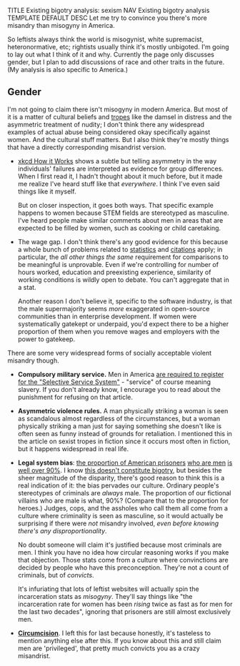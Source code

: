 TITLE Existing bigotry analysis: sexism
NAV Existing bigotry analysis
TEMPLATE DEFAULT
DESC Let me try to convince you there's more misandry than misogyny in America.

So leftists always think the world is misogynist, white supremacist, heteronormative, etc; rightists usually think it's mostly unbigoted. I'm going to lay out what I think of it and why. Currently the page only discusses gender, but I plan to add discussions of race and other traits in the future. (My analysis is also specific to America.)

## Gender

I'm not going to claim there isn't misogyny in modern America. But most of it is a matter of cultural beliefs and [tropes](/fiction/sexist_tropes) like the damsel in distress and the asymmetric treatment of nudity; I don't think there any widespread examples of actual abuse being considered okay specifically against women. And the cultural stuff matters. But I also think they're mostly things that have a directly corresponding misandrist version.

* [xkcd How it Works](https://xkcd.com/385/) shows a subtle but telling asymmetry in the way individuals' failures are interpreted as evidence for group differences. When I first read it, I hadn't thought about it much before, but it made me realize I've heard stuff like that *everywhere*. I think I've even said things like it myself.

	But on closer inspection, it goes both ways. That specific example happens to women because STEM fields are stereotyped as masculine. I've heard people make similar comments about men in areas that are expected to be filled by women, such as cooking or child caretaking.

* The wage gap. I don't think there's any good evidence for this because a whole bunch of problems related to [statistics](statistics) and [citations](citations) apply; in particular, the *all other things the same* requirement for comparisons to be meaningful is unprovable. Even if we're controlling for number of hours worked, education and preexisting experience, similarity of working conditions is wildly open to debate. You can't aggregate that in a stat.

	Another reason I don't believe it, specific to the software industry, is that the male supermajority seems *more* exaggerated in open-source communities than in enterprise development. If women were systematically gatekept or underpaid, you'd expect there to be a higher proportion of them when you remove wages and employers with the power to gatekeep.

There are some very widespread forms of socially acceptable violent misandry though.

* **Compulsory military service.** Men in America <a rel="nofollow" href="https://en.wikipedia.org/wiki/Selective_Service_System">are required to register for the "Selective Service System"</a> - "service" of course meaning slavery. If you don't already know, I encourage you to read about the punishment for refusing on that article.

* **Asymmetric violence rules.** A man physically striking a woman is seen as scandalous almost regardless of the circumstances, but a woman physically striking a man just for saying something she doesn't like is often seen as funny instead of grounds for retaliation. I mentioned this in the article on sexist tropes in fiction since it occurs most often in fiction, but it happens widespread in real life.

* **Legal system bias**: [the proportion of American prisoners](https://sentencingproject.org/wp-content/uploads/2016/01/Trends-in-US-Corrections.pdf) [who are men](https://www.bjs.gov/content/pub/pdf/p17.pdf) [is well over 90%](https://www.bop.gov/about/statistics/statistics_inmate_gender.jsp). I know [this doesn't constitute bigotry](/protagonism/bigotry), but besides the sheer magnitude of the disparity, there's good reason to think this is a real indication of it: the bias pervades our culture. Ordinary people's stereotypes of criminals are *always* male. The proportion of our fictional villains who are male is what, 90%? (Compare that to the proportion for heroes.) Judges, cops, and the assholes who call them all come from a culture where criminality is seen as masculine, so it would actually be surprising if there were *not* misandry involved, *even before knowing there's any disproportionality*.

	No doubt someone will claim it's justified because most criminals are men. I think you have no idea how circular reasoning works if you make that objection. Those stats come from a culture where convinctions are decided by people who have this preconception. They're not a count of criminals, but of *convicts*.

	It's infuriating that lots of leftist websites will actually spin the incarceration stats as *misogyny*. They'll say things like "the incarceration rate for women has been *rising* twice as fast as for men for the last two decades", ignoring that prisoners are still almost exclusively men.

* [**Circumcision**](/protagonism/circumcision). I left this for last because honestly, it's tasteless to mention anything else after this. If you know about this and still claim men are 'privileged', that pretty much convicts you as a crazy misandrist.
